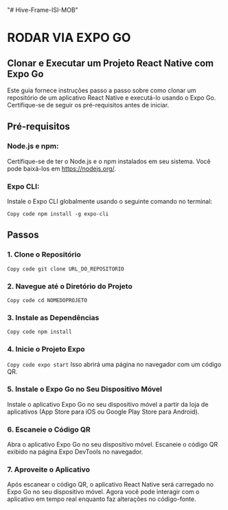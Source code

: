 "# Hive-Frame-ISI-MOB" 

# RODAR VIA EXPO GO

## Clonar e Executar um Projeto React Native com Expo Go

Este guia fornece instruções passo a passo sobre como clonar um repositório de um aplicativo React Native e executá-lo usando o Expo Go. Certifique-se de seguir os pré-requisitos antes de iniciar.

## Pré-requisitos

### Node.js e npm:

Certifique-se de ter o Node.js e o npm instalados em seu sistema. Você pode baixá-los em https://nodejs.org/.

### Expo CLI:

Instale o Expo CLI globalmente usando o seguinte comando no terminal:

`Copy code
npm install -g expo-cli`

## Passos

### 1. Clone o Repositório


`Copy code
git clone URL_DO_REPOSITORIO`

### 2. Navegue até o Diretório do Projeto

`Copy code
cd NOMEDOPROJETO`

### 3. Instale as Dependências

`Copy code
npm install`

### 4. Inicie o Projeto Expo

`Copy code
expo start`
Isso abrirá uma página no navegador com um código QR.

### 5. Instale o Expo Go no Seu Dispositivo Móvel

Instale o aplicativo Expo Go no seu dispositivo móvel a partir da loja de aplicativos (App Store para iOS ou Google Play Store para Android).

### 6. Escaneie o Código QR

Abra o aplicativo Expo Go no seu dispositivo móvel.
Escaneie o código QR exibido na página Expo DevTools no navegador.

### 7. Aproveite o Aplicativo

Após escanear o código QR, o aplicativo React Native será carregado no Expo Go no seu dispositivo móvel. Agora você pode interagir com o aplicativo em tempo real enquanto faz alterações no código-fonte.
